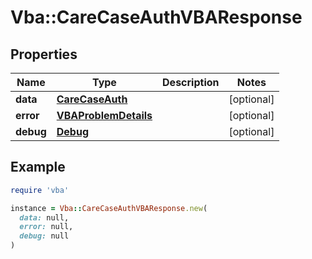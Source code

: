 # Vba::CareCaseAuthVBAResponse

## Properties

| Name | Type | Description | Notes |
| ---- | ---- | ----------- | ----- |
| **data** | [**CareCaseAuth**](CareCaseAuth.md) |  | [optional] |
| **error** | [**VBAProblemDetails**](VBAProblemDetails.md) |  | [optional] |
| **debug** | [**Debug**](Debug.md) |  | [optional] |

## Example

```ruby
require 'vba'

instance = Vba::CareCaseAuthVBAResponse.new(
  data: null,
  error: null,
  debug: null
)
```

